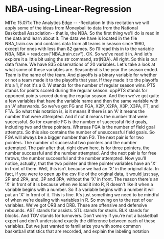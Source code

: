 # NBA-using-Linear-Regression
MITx: 15.071x The Analytics Edge -- -Recitation 
In this recitation we will apply some
of the ideas from Moneyball to data from the National
Basketball Association-- that is, the NBA.
So the first thing we'll do is read in the data
and learn about it.
The data we have is located in the file NBA_train.csv
and contains data from all teams in season since 1980,
except for ones with less than 82 games.
So I'll read this in to the variable NBA,
NBA = read.csv("NBA_train.csv").
OK.
So we've read it in.
And let's explore it a little bit using
the str command, str(NBA).
All right.
So this is our data frame.
We have 835 observations of 20 variables.
Let's take a look at what some of these variables are.
SeasonEnd is the year the season ended.
Team is the name of the team.
And playoffs is a binary variable for whether or not
a team made it to the playoffs that year.
If they made it to the playoffs it's a 1, if not it's a 0.
W stands for the number of regular season wins.
PTS stands for points scored during the regular season.
oppPTS stands for opponent points
scored during the regular season.
And then we've got quite a few variables that
have the variable name and then the same variable
with an 'A' afterwards.
So we've got FG and FGA, X2P, X2PA, X3P, X3PA, FT, and FTA.
So what this notation is, is it means
if there is an 'A' it means the number that were attempted.
And if not it means the number that were successful.
So for example FG is the number of successful field goals,
including two and three pointers.
Whereas FGA is the number of field goal attempts.
So this also contains the number of unsuccessful field goals.
So FGA will always be a bigger number than FG.
The next pair is for two pointers.
The number of successful two pointers and the number
attempted.
The pair after that, right down here, is for three pointers,
the number successful and the number attempted.
And the next pair is for free throws,
the number successful and the number attempted.
Now you'll notice, actually, that the two pointer and three
pointer variables have an 'X' in front of them.
Well, this isn't because we had an 'X' in the original data.
In fact, if you were to open up the csv
file of the original data, it would just say, 2P and 2PA,
and, 3P and 3PA, without the 'X' in front.
The reason there's an 'X' in front of it
is because when we load it into R,
R doesn't like it when a variable begins with a number.
So if a variable begins with a number
it will put an 'X' in front of it.
This is fine.
It's just something we need to be
mindful of when we're dealing with variables in R.
So moving on to the rest of our variables.
We've got ORB and DRB.
These are offensive and defensive rebounds.
AST stands for assists.
STL stands for steals.
BLK stands for blocks.
And TOV stands for turnovers.
Don't worry if you're not a basketball expert
and don't understand exactly the difference between each
of these variables.
But we just wanted to familiarize you
with some common basketball statistics that are recorded,
and explain the labeling notation
